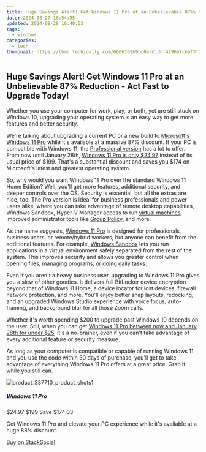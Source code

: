 ```yaml
---
title: Huge Savings Alert! Get Windows 11 Pro at an Unbelievable 87%% Reduction - Act Fast to Upgrade Today!
date: 2024-08-27 10:54:55
updated: 2024-08-29 10:40:53
tags:
  - windows
categories:
  - tech
thumbnail: https://thmb.techidaily.com/6606769b9bc0a3d1ddf4196efcbbf3ffe5de655763795273378c61959dacb46a.jpg
---
```


## Huge Savings Alert! Get Windows 11 Pro at an Unbelievable 87% Reduction - Act Fast to Upgrade Today!

Whether you use your computer for work, play, or both, yet are still stuck on Windows 10, upgrading your operating system is an easy way to get more features and better security.

 We're talking about upgrading a current PC or a new build to [Microsoft's Windows 11 Pro](https://extra-approaches.techidaily.com/prime-methods-transforming-pin-videos-to-mp3-format-for-2024/) while it's available at a massive 87% discount. If your PC is compatible with Windows 11, the [Professional version](https://some-skills.techidaily.com/updated-unveiling-the-pathway-to-high-quality-images-on-deal/) has a lot to offer. From now until January 28th, [Windows 11 Pro is only $24.97](https://extra-approaches.techidaily.com/prime-methods-transforming-pin-videos-to-mp3-format-for-2024/) instead of its usual price of $199\. That's a substantial discount and saves you $174 on Microsoft's latest and greatest operating system.

 So, why would you want Windows 11 Pro over the standard Windows 11 Home Edition? Well, you'll get more features, additional security, and deeper controls over the OS. Security is essential, but all the extras are nice, too. The Pro version is ideal for business professionals and power users alike, where you can take advantage of remote desktop capabilities, Windows Sandbox, Hyper-V Manager access to run [virtual machines](https://android-transfer.techidaily.com/in-2024-2-ways-to-transfer-text-messages-from-realme-11-proplus-to-iphone-1514131211x8-drfone-by-drfone-transfer-from-android-transfer-from-android/), improved administrator tools like [Group Policy](https://youtube-data.techidaily.com/approved-first-steps-in-the-youtubian-economy-building-a-brand-boosting-bank-balance/), and more.

 As the name suggests, [Windows 11 Pro](https://extra-approaches.techidaily.com/prime-methods-transforming-pin-videos-to-mp3-format-for-2024/) is designed for professionals, business users, or remote/hybrid workers, but anyone can benefit from the additional features. For example, [Windows Sandbox](https://some-approaches.techidaily.com/2024-approved-the-secret-to-imovies-edge-cropping/) lets you run applications in a virtual environment safely separated from the rest of the system. This improves security and allows you greater control when opening files, managing programs, or doing daily tasks.

 Even if you aren't a heavy business user, upgrading to Windows 11 Pro gives you a slew of other goodies. It delivers full BitLocker device encryption beyond that of Windows 11 Home, a device locator for lost devices, firewall network protection, and more. You'll enjoy better snap layouts, redocking, and an upgraded Windows Studio experience with voice focus, auto-framing, and background blur for all those Zoom calls.

 Whether it's worth spending $200 to upgrade past Windows 10 depends on the user. Still, when you can get [Windows 11 Pro between now and January 28th for under $25](https://extra-approaches.techidaily.com/prime-methods-transforming-pin-videos-to-mp3-format-for-2024/), it's a no-brainer, even if you can't take advantage of every additional feature or security measure.

 As long as your computer is compatible or capable of running Windows 11 and you use the code within 30 days of purchase, you'll get to take advantage of everything Windows 11 Pro offers at a great price. Grab it while you still can.

![product_337710_product_shots1](https://static1.howtogeekimages.com/wordpress/wp-content/uploads/2023/08/product_337710_product_shots1.jpg) 

#####  Windows 11 Pro

$24.97 $199 Save $174.03 

Get Windows 11 Pro and elevate your PC experience while it's available at a huge 88% discount. 

[Buy on StackSocial](https://extra-approaches.techidaily.com/prime-methods-transforming-pin-videos-to-mp3-format-for-2024/)

<ins class="adsbygoogle"
     style="display:block"
     data-ad-format="autorelaxed"
     data-ad-client="ca-pub-7571918770474297"
     data-ad-slot="1223367746"></ins>



<ins class="adsbygoogle"
     style="display:block"
     data-ad-client="ca-pub-7571918770474297"
     data-ad-slot="8358498916"
     data-ad-format="auto"
     data-full-width-responsive="true"></ins>

